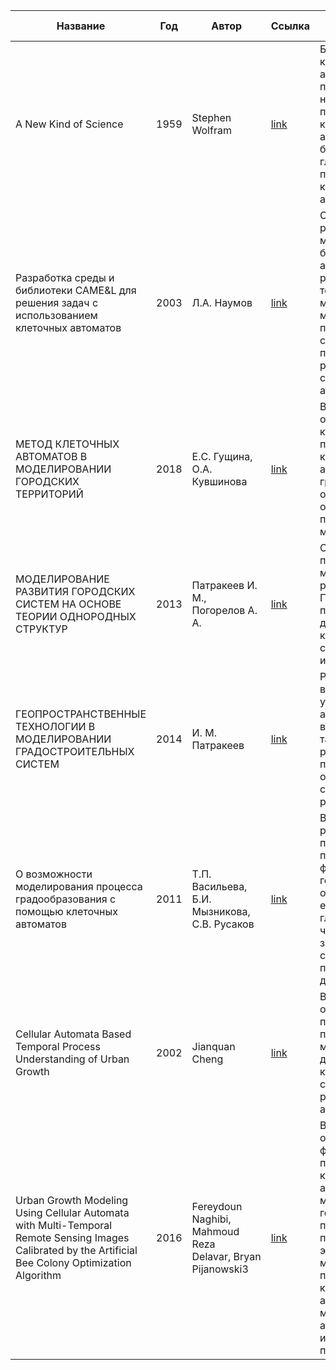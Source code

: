 | Название | Год | Автор | Ссылка | Краткое содержание |
| -------- |---- | ----- | ------ | ---- |
|A New Kind of Science|1959|Stephen Wolfram|[link](https://www.wolframscience.com/nks/)|Базовая книга по клеточным автоматам. В ней представлены все новейшие применения клеточных автоматов и заложен большой потенциал главным популяризатором клеточных автоматов.|
|Разработка среды и библиотеки CAME&L для решения задач с использованием клеточных автоматов|2003|Л.А. Наумов|[link](https://ru.readkong.com/page/razrabotka-sredy-i-biblioteki-came-l-dlya-resheniya-zadach-s-6104107?)|Собранная воедино различная математическая база клеточных автоматов с различными теоремами, методами, метриками а также полезными ссылками на програмные решения для работы с клеточными автоматами.|
|МЕТОД КЛЕТОЧНЫХ АВТОМАТОВ В МОДЕЛИРОВАНИИ ГОРОДСКИХ ТЕРРИТОРИЙ|2018|Е.С. Гущина, О.А. Кувшинова|[link](https://old.archvuz.ru/PDF/%23%2064%20PDF/%2364_21_Gushina.pdf)|В статье идейно описывается концепция применения клеточных автоматов в градостроении и оговариваются основные преимущества этого метода|
|МОДЕЛИРОВАНИЕ РАЗВИТИЯ ГОРОДСКИХ СИСТЕМ НА ОСНОВЕ ТЕОРИИ ОДНОРОДНЫХ СТРУКТУР|2013|Патракеев И. М., Погорелов А. А.|[link](https://cyberleninka.ru/article/n/modelirovanie-razvitiya-gorodskih-sistem-na-osnove-teorii-odnorodnyh-struktur/viewer)|Статья о применении КлА для моделирования роста города. Применяется простейший двумерный клеточный автомат, с незначительными изменениями|
|ГЕОПРОСТРАНСТВЕННЫЕ ТЕХНОЛОГИИ В МОДЕЛИРОВАНИИ ГРАДОСТРОИТЕЛЬНЫХ СИСТЕМ|2014|И. М. Патракеев|[link](https://eprints.kname.edu.ua/38963/1/%282014%20печ.%2017МН%20русск.%20авт.%29.pdf)|Развитие статьи выше, используется усложненная версия автомата описанного в прошлой работе, а также приводятся рассуждения о применении однородных структур для решения задачи.|
|О возможности моделирования процесса градообразования с помощью клеточных автоматов|2011|Т.П. Васильева, Б.И. Мызникова, С.В. Русаков|[link](https://cyberleninka.ru/article/n/o-vozmozhnosti-modelirovaniya-protsessa-gradoobrazovaniya-s-pomoschyu-kletochnyh-avtomatov/viewer)|В статье рассматривается применения КлА для предсказания формирования городов и окрестностей, то есть на более глобальном уровне, чем городская застройка, но и соответственно с потерей точности в деталях.|
|Cellular Automata Based Temporal Process Understanding of Urban Growth|2002|Jianquan Cheng|[link](https://www.researchgate.net/publication/220977457_Cellular_Automata_Based_Temporal_Process_Understanding_of_Urban_Growth)|В статье описывается применение параметречиского многослойного двумерного клеточного автомата с метками для решения аналогичной задачи.|
|Urban Growth Modeling Using Cellular Automata with Multi-Temporal Remote Sensing Images Calibrated by the Artificial Bee Colony Optimization Algorithm|2016|Fereydoun Naghibi, Mahmoud Reza Delavar, Bryan Pijanowski3|[link](https://www.ncbi.nlm.nih.gov/pmc/articles/PMC5191102/)|В этой статье описываются фундаментальные принципы работы с клеточными автоматами в задаче моделирования городской популяции. Также приводится экспериментальный метод параметрического клеточного автомата, модернизированного алгоритмом искусственной пчелиной колонии.|
